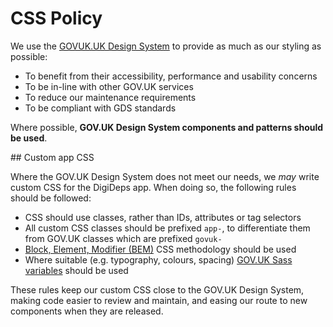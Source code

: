 # CSS Policy

We use the [GOVUK.UK Design System][govuk-ds] to provide as much as our styling as possible:

- To benefit from their accessibility, performance and usability concerns
- To be in-line with other GOV.UK services
- To reduce our maintenance requirements
- To be compliant with GDS standards

Where possible, **GOV.UK Design System components and patterns should be used**.

## Custom app CSS

Where the GOV.UK Design System does not meet our needs, we _may_ write custom CSS for the DigiDeps app. When doing so, the following rules should be followed:

- CSS should use classes, rather than IDs, attributes or tag selectors
- All custom CSS classes should be prefixed `app-`, to differentiate them from GOV.UK classes which are prefixed `govuk-`
- [Block, Element, Modifier (BEM)][bem] CSS methodology should be used
- Where suitable (e.g. typography, colours, spacing) [GOV.UK Sass variables][govuk-ds-variables] should be used

These rules keep our custom CSS close to the GOV.UK Design System, making code easier to review and maintain, and easing our route to new components when they are released.

[govuk-ds]: https://design-system.service.gov.uk/
[govuk-ds-variables]: https://github.com/alphagov/govuk-frontend/tree/master/src/settings
[bem]: https://css-tricks.com/bem-101/
